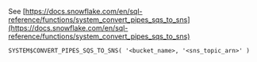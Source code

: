 See [https://docs.snowflake.com/en/sql-reference/functions/system_convert_pipes_sqs_to_sns](https://docs.snowflake.com/en/sql-reference/functions/system_convert_pipes_sqs_to_sns)
```
SYSTEM$CONVERT_PIPES_SQS_TO_SNS( '<bucket_name>, '<sns_topic_arn>' )
```
